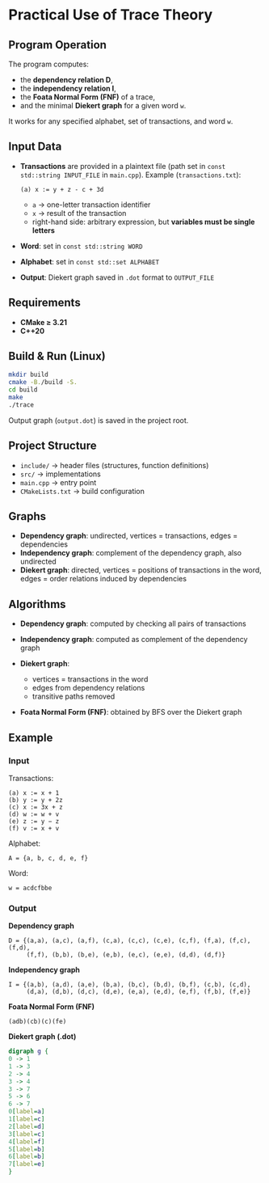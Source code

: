 # Practical Use of Trace Theory

## Program Operation

The program computes:

* the **dependency relation D**,
* the **independency relation I**,
* the **Foata Normal Form (FNF)** of a trace,
* and the minimal **Diekert graph** for a given word `w`.

It works for any specified alphabet, set of transactions, and word `w`.

## Input Data

* **Transactions** are provided in a plaintext file (path set in `const std::string INPUT_FILE` in `main.cpp`).
  Example (`transactions.txt`):

  ```
  (a) x := y + z - c + 3d
  ```

  * `a` → one-letter transaction identifier
  * `x` → result of the transaction
  * right-hand side: arbitrary expression, but **variables must be single letters**

* **Word**: set in `const std::string WORD`

* **Alphabet**: set in `const std::set ALPHABET`

* **Output**: Diekert graph saved in `.dot` format to `OUTPUT_FILE`

## Requirements

* **CMake ≥ 3.21**
* **C++20**

## Build & Run (Linux)

```bash
mkdir build
cmake -B./build -S.
cd build
make
./trace
```

Output graph (`output.dot`) is saved in the project root.

## Project Structure

* `include/` → header files (structures, function definitions)
* `src/` → implementations
* `main.cpp` → entry point
* `CMakeLists.txt` → build configuration

## Graphs

* **Dependency graph**: undirected, vertices = transactions, edges = dependencies
* **Independency graph**: complement of the dependency graph, also undirected
* **Diekert graph**: directed, vertices = positions of transactions in the word, edges = order relations induced by dependencies

## Algorithms

* **Dependency graph**: computed by checking all pairs of transactions
* **Independency graph**: computed as complement of the dependency graph
* **Diekert graph**:

  * vertices = transactions in the word
  * edges from dependency relations
  * transitive paths removed
* **Foata Normal Form (FNF)**: obtained by BFS over the Diekert graph

## Example

### Input

Transactions:

```
(a) x := x + 1
(b) y := y + 2z
(c) x := 3x + z
(d) w := w + v
(e) z := y − z
(f) v := x + v
```

Alphabet:

```
A = {a, b, c, d, e, f}
```

Word:

```
w = acdcfbbe
```



### Output

**Dependency graph**

```
D = {(a,a), (a,c), (a,f), (c,a), (c,c), (c,e), (c,f), (f,a), (f,c), (f,d), 
     (f,f), (b,b), (b,e), (e,b), (e,c), (e,e), (d,d), (d,f)}
```

**Independency graph**

```
I = {(a,b), (a,d), (a,e), (b,a), (b,c), (b,d), (b,f), (c,b), (c,d), 
     (d,a), (d,b), (d,c), (d,e), (e,a), (e,d), (e,f), (f,b), (f,e)}
```

**Foata Normal Form (FNF)**

```
(adb)(cb)(c)(fe)
```

**Diekert graph (.dot)**

```dot
digraph g {
0 -> 1
1 -> 3
2 -> 4
3 -> 4
3 -> 7
5 -> 6
6 -> 7
0[label=a]
1[label=c]
2[label=d]
3[label=c]
4[label=f]
5[label=b]
6[label=b]
7[label=e]
}
```

